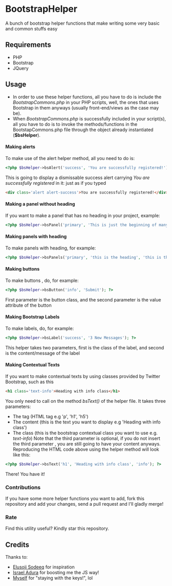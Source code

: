 # BootstrapHelper
A bunch of bootstrap helper functions that make writing some very basic and common stuffs easy

## Requirements
- PHP
- Bootstrap
- JQuery

## Usage
- In order to use these helper functions, all you have to do is include the *BootstrapCommons.php* in your PHP scripts, well, the ones that uses Bootstrap in them anyways (usually front-end/views as the case may be).
- When *BootstrapCommons.php* is successfully included in your script(s), all you have to do is to invoke the methods/functions in the BootstapCommons.php file through the object already instantiated (**$bsHelper**).

#### Making alerts
To make use of the alert helper method, all you need to do is: 
```php
<?php $bsHelper->bsAlert('success', 'You are successfully registered!'); ?>
```
This is going to display a dismissable success alert carrying _You are successfully registered_ in it: just as if you typed
```html
<div class='alert alert-success'>You are successfully registered!</div>
```

#### Making a panel without heading
If you want to make a panel that has no heading in your project, example:
```php
<?php $bsHelper->bsPanel('primary', 'This is just the beginning of many more greater things!'); ?>
```

#### Making panels with heading
To make panels with heading, for example:
```php
<?php $bsHelper->bsPanels('primary', 'this is the heading', 'this is the body'); ?>
```

#### Making buttons
To make buttons , do, for example:
```php
<?php $bsHelper->bsButton('info', 'Submit'); ?>
```
First parameter is the button class, and the second parameter is the value attribute of the button

#### Making Bootstrap Labels
To make labels, do, for example:
```php
<?php $bsHelper->bsLabel('success', '3 New Messages'); ?>
```
This helper takes two parameters, first is the class of the label, and second is the content/message of the label

#### Making Contextual Texts
If you want to make contextual texts by using classes provided by Twitter Bootstrap, such as this
```html
<h1 class='text-info'>Heading with info class</h1>
```
You only need to call on the method *bsText()* of the helper file. It takes three parameters:
- The tag (HTML tag e.g 'p', 'h1', 'h5')
- The content (this is the text you want to display e.g 'Heading with info class')
- The class (this is the bootstrap contextual class you want to use e.g. _text-info_)
Note that the third parameter is optional, if you do not insert the third parameter , you are still going to have your content anyways.
Reproducing the HTML code above using the helper method will look like this:
```php
<?php $bsHelper->bsText('h1', 'Heading with info class', 'info'); ?>
```
There! You have it!

### Contributions
If you have some more helper functions you want to add, fork this repository and add your changes, send a pull request and I'll gladly merge!

### Rate
Find this utility useful? Kindly star this repository.

## Credits
Thanks to:
- [Elusoji Sodeeq](https://twitter.com/sdkcodes) for inspiration
- [Israel Adura](https://github.com/israeladura) for boosting me the JS way!
- [Myself](https://twitter.com/iamwebwiz) for "staying with the keys!", lol